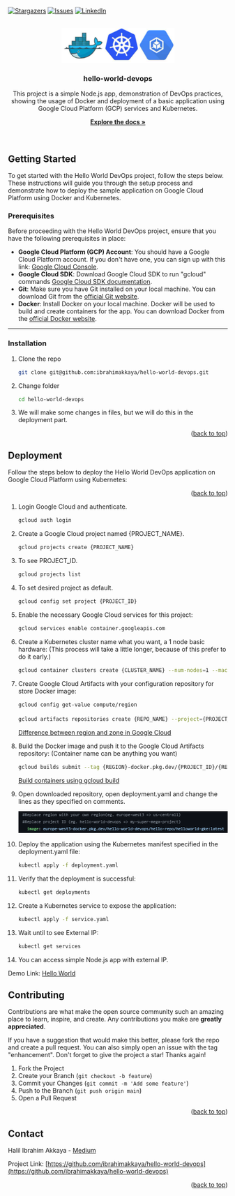[![Stargazers][stars-shield]][stars-url]
[![Issues][issues-shield]][issues-url]
[![LinkedIn][linkedin-shield]][linkedin-url]



<!-- PROJECT LOGO -->
<br />
<div align="center">
  <a href="https://github.com/ibrahimakkaya/hello-world-devops">
    <img src="images/logo.png" alt="Logo" width="" height="80">
  </a>

  <h3 align="center">hello-world-devops</h3>

  <p align="center">
    This project is a simple Node.js app, demonstration of DevOps practices, showing the usage of Docker and deployment of a basic application using Google Cloud Platform (GCP) services and Kubernetes.


    
  </p>
  <a href="https://github.com/ibrahimakkaya/hello-world-devops/blob/main/README.md"><strong>Explore the docs »</strong></a>
    <br />
    <br />
</div>
<br />
    




<!-- GETTING STARTED -->
## Getting Started

To get started with the Hello World DevOps project, follow the steps below. These instructions will guide you through the setup process and demonstrate how to deploy the sample application on Google Cloud Platform using Docker and Kubernetes.


### Prerequisites

Before proceeding with the Hello World DevOps project, ensure that you have the following prerequisites in place:

- **Google Cloud Platform (GCP) Account**: You should have a Google Cloud Platform account. If you don't have one, you can sign up with this link: [Google Cloud Console](https://cloud.google.com/console).
- **Google Cloud SDK**: Download Google Cloud SDK to run "gcloud" commands [Google Cloud SDK documentation](https://cloud.google.com/sdk/docs/quickstarts).
- **Git**: Make sure you have Git installed on your local machine. You can download Git from the [official Git website](https://git-scm.com/downloads).
- **Docker**: Install Docker on your local machine. Docker will be used to build and create containers for the app. You can download Docker from the [official Docker website](https://www.docker.com/get-started).




---



### Installation


1. Clone the repo
   ```sh
   git clone git@github.com:ibrahimakkaya/hello-world-devops.git
   ```
2. Change folder
   ```sh
   cd hello-world-devops
   ```
3. We will make some changes in files, but we will do this in the deployment part.

<p align="right">(<a href="#readme-top">back to top</a>)</p>



<!-- Dockerize and Deploy -->
## Deployment

Follow the steps below to deploy the Hello World DevOps application on Google Cloud Platform using Kubernetes:


<p align="right">(<a href="#readme-top">back to top</a>)</p>

1. Login Google Cloud and authenticate.
   ```sh
   gcloud auth login
   ```
2. Create a Google Cloud project named {PROJECT_NAME}.
   ```sh
   gcloud projects create {PROJECT_NAME}
   ```
3. To see PROJECT_ID.
   ```sh
   gcloud projects list
   ```
4. To set desired project as default.
   ```sh
   gcloud config set project {PROJECT_ID}
   ```
5. Enable the necessary Google Cloud services for this project:
   ```sh
   gcloud services enable container.googleapis.com
   ```
6. Create a Kubernetes cluster name what you want, a 1 node basic hardware:
  (This process will take a little longer, because of this prefer to do it early.)
   ```sh
   gcloud container clusters create {CLUSTER_NAME} --num-nodes=1 --machine-type=n1-standard-1
   ```
7. Create Google Cloud Artifacts with your configuration repository for store Docker image:
   ```sh
   gcloud config get-value compute/region

   gcloud artifacts repositories create {REPO_NAME} --project={PROJECT_ID} --repository-format=docker --location={REGION} --description="Docker Repo"
   ```
   
   [Difference between region and zone in Google Cloud](https://cloud.google.com/compute/docs/regions-zones)



8. Build the Docker image and push it to the Google Cloud Artifacts repository:
   (Container name can be anything you want)
   ```sh
   gcloud builds submit --tag {REGION}-docker.pkg.dev/{PROJECT_ID}/{REPO_NAME}/{CONTAINER_NAME} .
   ```
   [Build containers using gcloud build](https://cloud.google.com/compute/docs/regions-zones)

9. Open downloaded repository, open deployment.yaml and change the lines as they specified on comments.
   
    <img src="images/deploymentChangeScreenshot.png" alt="Screenshot" width="" height="50">
  
  
3. Deploy the application using the Kubernetes manifest specified in the deployment.yaml file:
   ```sh
   kubectl apply -f deployment.yaml
   ```
3. Verify that the deployment is successful:
   ```sh
   kubectl get deployments
   ```
3. Create a Kubernetes service to expose the application:
   ```sh
   kubectl apply -f service.yaml
   ```
3. Wait until to see External IP:
   ```sh
   kubectl get services
   ```
3. You can access simple Node.js app with external IP.

Demo Link: [Hello World](http://34.106.8.233/)

<!-- CONTRIBUTING -->
## Contributing

Contributions are what make the open source community such an amazing place to learn, inspire, and create. Any contributions you make are **greatly appreciated**.

If you have a suggestion that would make this better, please fork the repo and create a pull request. You can also simply open an issue with the tag "enhancement".
Don't forget to give the project a star! Thanks again!

1. Fork the Project
2. Create your Branch (`git checkout -b feature`)
3. Commit your Changes (`git commit -m 'Add some feature'`)
4. Push to the Branch (`git push origin main`)
5. Open a Pull Request

<p align="right">(<a href="#readme-top">back to top</a>)</p>



<!-- CONTACT -->
## Contact

Halil Ibrahim Akkaya - [Medium](https://medium.com/@hibrahimakkaya)

Project Link: [https://github.com/ibrahimakkaya/hello-world-devops](https://github.com/ibrahimakkaya/hello-world-devops)

<p align="right">(<a href="#readme-top">back to top</a>)</p>




<!-- MARKDOWN LINKS & IMAGES -->
<!-- https://www.markdownguide.org/basic-syntax/#reference-style-links -->

[forks-shield]: https://img.shields.io/github/forks/ibrahimakkaya/hello-world-devops.svg?style=for-the-badge
[forks-url]: https://github.com/ibrahimakkaya/hello-world-devops/network/members
[stars-shield]: https://img.shields.io/github/stars/ibrahimakkaya/hello-world-devops.svg?style=for-the-badge
[stars-url]: https://github.com/ibrahimakkaya/hello-world-devops/stargazers
[issues-shield]: https://img.shields.io/github/issues/ibrahimakkaya/hello-world-devops.svg?style=for-the-badge
[issues-url]: https://github.com/ibrahimakkaya/hello-world-devops/issues
[linkedin-shield]: https://img.shields.io/badge/-LinkedIn-black.svg?style=for-the-badge&logo=linkedin&colorB=555
[linkedin-url]: https://www.linkedin.com/in/hibrahimakkaya/


